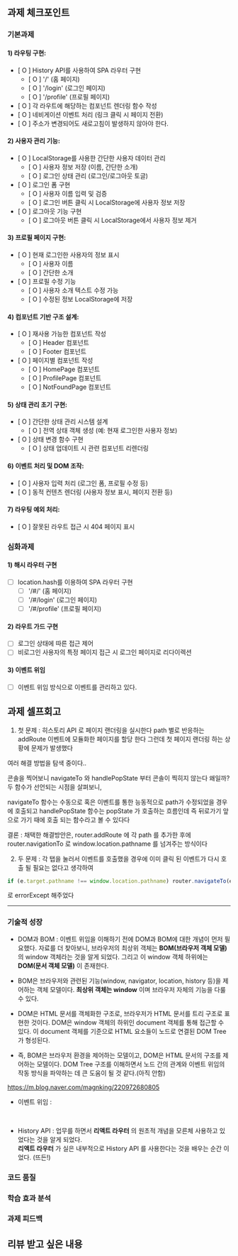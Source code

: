 ## 과제 체크포인트

### 기본과제

#### 1) 라우팅 구현:
- [ O ] History API를 사용하여 SPA 라우터 구현
  - [ O ] '/' (홈 페이지)
  - [ O ] '/login' (로그인 페이지)
  - [ O ] '/profile' (프로필 페이지)
- [ O ] 각 라우트에 해당하는 컴포넌트 렌더링 함수 작성
- [ O ] 네비게이션 이벤트 처리 (링크 클릭 시 페이지 전환)
- [ O ] 주소가 변경되어도 새로고침이 발생하지 않아야 한다.

#### 2) 사용자 관리 기능:
- [ O ] LocalStorage를 사용한 간단한 사용자 데이터 관리
  - [ O ] 사용자 정보 저장 (이름, 간단한 소개)
  - [ O ] 로그인 상태 관리 (로그인/로그아웃 토글)
- [ O ] 로그인 폼 구현
  - [ O ] 사용자 이름 입력 및 검증
  - [ O ] 로그인 버튼 클릭 시 LocalStorage에 사용자 정보 저장
- [ O ] 로그아웃 기능 구현
  - [ O ] 로그아웃 버튼 클릭 시 LocalStorage에서 사용자 정보 제거

#### 3) 프로필 페이지 구현:
- [ O ] 현재 로그인한 사용자의 정보 표시
  - [ O ] 사용자 이름
  - [  O ] 간단한 소개
- [ O ] 프로필 수정 기능
  - [ O ] 사용자 소개 텍스트 수정 가능
  - [ O ] 수정된 정보 LocalStorage에 저장

#### 4) 컴포넌트 기반 구조 설계:
- [ O ] 재사용 가능한 컴포넌트 작성
  - [ O ] Header 컴포넌트
  - [ O ] Footer 컴포넌트
- [ O ] 페이지별 컴포넌트 작성
  - [ O ] HomePage 컴포넌트
  - [ O ] ProfilePage 컴포넌트
  - [ O ] NotFoundPage 컴포넌트

#### 5) 상태 관리 초기 구현:
- [ O ] 간단한 상태 관리 시스템 설계
  - [ O ] 전역 상태 객체 생성 (예: 현재 로그인한 사용자 정보)
- [ O ] 상태 변경 함수 구현
  - [ O ] 상태 업데이트 시 관련 컴포넌트 리렌더링

#### 6) 이벤트 처리 및 DOM 조작:
- [ O ] 사용자 입력 처리 (로그인 폼, 프로필 수정 등)
- [ O  ] 동적 컨텐츠 렌더링 (사용자 정보 표시, 페이지 전환 등)

#### 7) 라우팅 예외 처리:
- [ O ] 잘못된 라우트 접근 시 404 페이지 표시

### 심화과제

#### 1) 해시 라우터 구현
- [ ] location.hash를 이용하여 SPA 라우터 구현
  - [ ] '/#/' (홈 페이지)
  - [ ] '/#/login' (로그인 페이지) 
  - [ ] '/#/profile' (프로필 페이지)
 
#### 2) 라우트 가드 구현
- [ ] 로그인 상태에 따른 접근 제어
- [ ] 비로그인 사용자의 특정 페이지 접근 시 로그인 페이지로 리다이렉션

#### 3) 이벤트 위임

- [ ] 이벤트 위임 방식으로 이벤트를 관리하고 있다.

## 과제 셀프회고

<!-- 과제에 대한 회고를 작성해주세요 -->

1. 첫 문제 : 히스토리 API 로 페이지 랜더링을 실시한다
path 별로 반응하는 addRoute 이벤트에 모듈화한 페이지를 할당 한다
그런데 첫 페이지 랜더링 하는 상황에 문제가 발생했다

여러 해결 방법을 탐색 중이다..

콘솔을 찍어보니 navigateTo 와 handlePopState 부터 콘솔이 찍히지 않는다 왜일까?
두 함수가 선언되는 시점을 살펴보니,

navigateTo 함수는 수동으로 혹은 이벤트를 통한 능동적으로 path가 수정되었을 경우에 호출되고
handlePopState 함수는 popState 가 호출하는 흐름인데 즉 뒤로가기 앞으로 가기 때에 호출 되는 함수라고 볼 수 있다다

결론 : 채택한 해결방안은, router.addRoute 에 각 path 를 추가한 후에 router.navigationTo 로 window.location.pathname 를 넘겨주는 방식이다

2. 두 문제 : 각 탭을 눌러서 이벤트를 호출했을 경우에 이미 클릭 된 이벤트가 다시 호출 될 필요는 없다고 생각하여

```javascript
if (e.target.pathname !== window.location.pathname) router.navigateTo(e.target.pathname);
```

로 errorExcept 해주었다

---
### 기술적 성장
- DOM과 BOM : 이벤트 위임을 이해하기 전에 DOM과 BOM에 대한 개념이 먼저 필요했다.
자료를 더 찾아보니, 브라우저의 최상위 객체는 **BOM(브라우저 객체 모델)** 의 window 객체라는 것을 알게 되었다.
그리고 이 window 객체 하위에는 **DOM(문서 객체 모델)** 이 존재한다.

- BOM은 브라우저와 관련된 기능(window, navigator, location, history 등)을 제어하는 객체 모델이다.
**최상위 객체는 window** 이며 브라우저 자체의 기능을 다룰 수 있다.

- DOM은 HTML 문서를 객체화한 구조로, 브라우저가 HTML 문서를 트리 구조로 표현한 것이다.
DOM은 window 객체의 하위인 document 객체를 통해 접근할 수 있다.
이 document 객체를 기준으로 HTML 요소들이 노드로 연결된 DOM Tree가 형성된다.

- 즉, BOM은 브라우저 환경을 제어하는 모델이고, DOM은 HTML 문서의 구조를 제어하는 모델이다.
DOM Tree 구조를 이해하면서 노드 간의 관계와 이벤트 위임의 작동 방식을 파악하는 데 큰 도움이 될 것 같다.(아직 안함)

https://m.blog.naver.com/magnking/220972680805
<br />

- 이벤트 위임 : 

<br />

- History API : 업무를 하면서 **리액트 라우터** 의 원초적 개념을 모른체 사용하고 있었다는 것을 알게 되었다.<br/>**리액트 라우터** 가 실은 내부적으로 History API 를 사용한다는 것을 배우는 순간 이었다. (뜨든!)

### 코드 품질
<!-- 예시
- 특히 만족스러운 구현
- 리팩토링이 필요한 부분
- 코드 설계 관련 고민과 결정
-->

### 학습 효과 분석
<!-- 예시
- 가장 큰 배움이 있었던 부분
- 추가 학습이 필요한 영역
- 실무 적용 가능성
-->

### 과제 피드백
<!-- 예시
- 과제에서 모호하거나 애매했던 부분
- 과제에서 좋았던 부분
-->

## 리뷰 받고 싶은 내용

<!--
피드백 받고 싶은 내용을 구체적으로 남겨주세요
모호한 요청은 피드백을 남기기 어렵습니다.

참고링크: https://chatgpt.com/share/675b6129-515c-8001-ba72-39d0fa4c7b62

모호한 질문의 예시)
- 무엇을 질문해야 할지 몰라서 코치님이 보시기에 고쳐야할것들 전반적으로 피드백 부탁드립니다.
- 코드 스타일에 대한 피드백 부탁드립니다.
- 코드 구조에 대한 피드백 부탁드립니다.
- 개념적인 오류에 대한 피드백 부탁드립니다.
- 추가 구현이 필요한 부분에 대한 피드백 부탁드립니다.

구체적인 질문의 예시)
- 파일A의 함수B와 그 안의 변수명을 보면 직관성이 떨어지는 것 같습니다. 함수와 변수 이름을 더 명확하게 지을 방법에 대해 조언해 주실 수 있나요?
- 현재 파일 단위로 코드를 분리했지만, 이번 주차 발제를 기준으로 봤을 때 모듈화나 계층화에서 부족함이 있는 것 같습니다. 특히 A와 B 부분에서 모듈화를 더 진행할지 그대로 둘지 고민하였습니다. (...구체적인 고민 사항 적기...). 코치님의 의견이 궁금합니다.
- 옵저버 패턴을 사용해 상태 관리 로직을 구현해 보려 했습니다. 제가 구현한 코드가 옵저버 패턴에 맞게 잘 구성되었는지 검토해 주시고, 보완할 부분을 제안해 주실 수 있을까요?
- 컴포넌트 A를 테스트 할 때 B와의 의존성 때문에 테스트 코드를 작성하려다 포기했습니다. A와 B의 의존성을 낮추고 테스트 가능성을 높이는 구조 개선 방안이 있을까요?
-->
